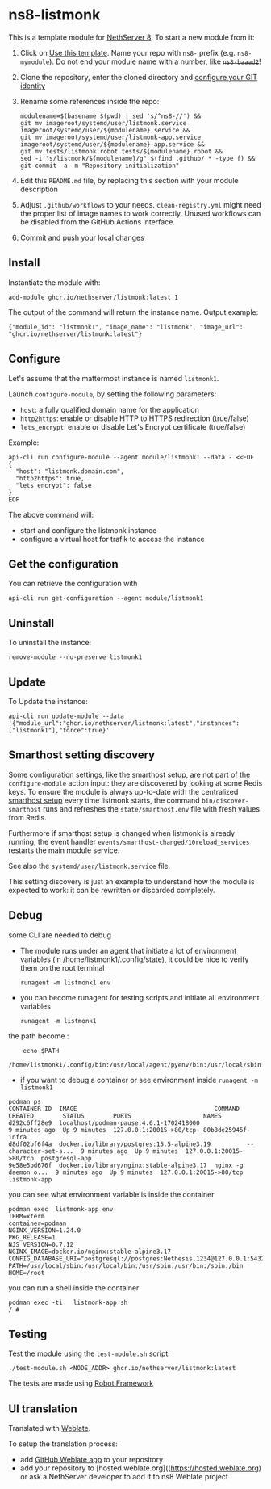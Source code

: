 # ns8-listmonk

This is a template module for [NethServer 8](https://github.com/NethServer/ns8-core).
To start a new module from it:

1. Click on [Use this template](https://github.com/NethServer/ns8-listmonk/generate).
   Name your repo with `ns8-` prefix (e.g. `ns8-mymodule`). 
   Do not end your module name with a number, like ~~`ns8-baaad2`~~!

1. Clone the repository, enter the cloned directory and
   [configure your GIT identity](https://git-scm.com/book/en/v2/Getting-Started-First-Time-Git-Setup#_your_identity)

1. Rename some references inside the repo:
   ```
   modulename=$(basename $(pwd) | sed 's/^ns8-//') &&
   git mv imageroot/systemd/user/listmonk.service imageroot/systemd/user/${modulename}.service &&
   git mv imageroot/systemd/user/listmonk-app.service imageroot/systemd/user/${modulename}-app.service && 
   git mv tests/listmonk.robot tests/${modulename}.robot &&
   sed -i "s/listmonk/${modulename}/g" $(find .github/ * -type f) &&
   git commit -a -m "Repository initialization"
   ```

1. Edit this `README.md` file, by replacing this section with your module
   description

1. Adjust `.github/workflows` to your needs. `clean-registry.yml` might
   need the proper list of image names to work correctly. Unused workflows
   can be disabled from the GitHub Actions interface.

1. Commit and push your local changes

## Install

Instantiate the module with:

    add-module ghcr.io/nethserver/listmonk:latest 1

The output of the command will return the instance name.
Output example:

    {"module_id": "listmonk1", "image_name": "listmonk", "image_url": "ghcr.io/nethserver/listmonk:latest"}

## Configure

Let's assume that the mattermost instance is named `listmonk1`.

Launch `configure-module`, by setting the following parameters:
- `host`: a fully qualified domain name for the application
- `http2https`: enable or disable HTTP to HTTPS redirection (true/false)
- `lets_encrypt`: enable or disable Let's Encrypt certificate (true/false)


Example:

```
api-cli run configure-module --agent module/listmonk1 --data - <<EOF
{
  "host": "listmonk.domain.com",
  "http2https": true,
  "lets_encrypt": false
}
EOF
```

The above command will:
- start and configure the listmonk instance
- configure a virtual host for trafik to access the instance

## Get the configuration
You can retrieve the configuration with

```
api-cli run get-configuration --agent module/listmonk1
```

## Uninstall

To uninstall the instance:

    remove-module --no-preserve listmonk1

## Update

To Update the instance:

    api-cli run update-module --data '{"module_url":"ghcr.io/nethserver/listmonk:latest","instances":["listmonk1"],"force":true}'

## Smarthost setting discovery

Some configuration settings, like the smarthost setup, are not part of the
`configure-module` action input: they are discovered by looking at some
Redis keys.  To ensure the module is always up-to-date with the
centralized [smarthost
setup](https://nethserver.github.io/ns8-core/core/smarthost/) every time
listmonk starts, the command `bin/discover-smarthost` runs and refreshes
the `state/smarthost.env` file with fresh values from Redis.

Furthermore if smarthost setup is changed when listmonk is already
running, the event handler `events/smarthost-changed/10reload_services`
restarts the main module service.

See also the `systemd/user/listmonk.service` file.

This setting discovery is just an example to understand how the module is
expected to work: it can be rewritten or discarded completely.

## Debug

some CLI are needed to debug

- The module runs under an agent that initiate a lot of environment variables (in /home/listmonk1/.config/state), it could be nice to verify them
on the root terminal

    `runagent -m listmonk1 env`

- you can become runagent for testing scripts and initiate all environment variables
  
    `runagent -m listmonk1`

 the path become : 
```
    echo $PATH
    /home/listmonk1/.config/bin:/usr/local/agent/pyenv/bin:/usr/local/sbin:/usr/local/bin:/usr/sbin:/usr/bin:/usr/
```

- if you want to debug a container or see environment inside
 `runagent -m listmonk1`
 ```
podman ps
CONTAINER ID  IMAGE                                      COMMAND               CREATED        STATUS        PORTS                    NAMES
d292c6ff28e9  localhost/podman-pause:4.6.1-1702418000                          9 minutes ago  Up 9 minutes  127.0.0.1:20015->80/tcp  80b8de25945f-infra
d8df02bf6f4a  docker.io/library/postgres:15.5-alpine3.19          --character-set-s...  9 minutes ago  Up 9 minutes  127.0.0.1:20015->80/tcp  postgresql-app
9e58e5bd676f  docker.io/library/nginx:stable-alpine3.17  nginx -g daemon o...  9 minutes ago  Up 9 minutes  127.0.0.1:20015->80/tcp  listmonk-app
```

you can see what environment variable is inside the container
```
podman exec  listmonk-app env
TERM=xterm
container=podman
NGINX_VERSION=1.24.0
PKG_RELEASE=1
NJS_VERSION=0.7.12
NGINX_IMAGE=docker.io/nginx:stable-alpine3.17
CONFIG_DATABASE_URI="postgresql://postgres:Nethesis,1234@127.0.0.1:5432/toto"
PATH=/usr/local/sbin:/usr/local/bin:/usr/sbin:/usr/bin:/sbin:/bin
HOME=/root
```

you can run a shell inside the container

```
podman exec -ti   listmonk-app sh
/ # 
```
## Testing

Test the module using the `test-module.sh` script:


    ./test-module.sh <NODE_ADDR> ghcr.io/nethserver/listmonk:latest

The tests are made using [Robot Framework](https://robotframework.org/)

## UI translation

Translated with [Weblate](https://hosted.weblate.org/projects/ns8/).

To setup the translation process:

- add [GitHub Weblate app](https://docs.weblate.org/en/latest/admin/continuous.html#github-setup) to your repository
- add your repository to [hosted.weblate.org]((https://hosted.weblate.org) or ask a NethServer developer to add it to ns8 Weblate project
